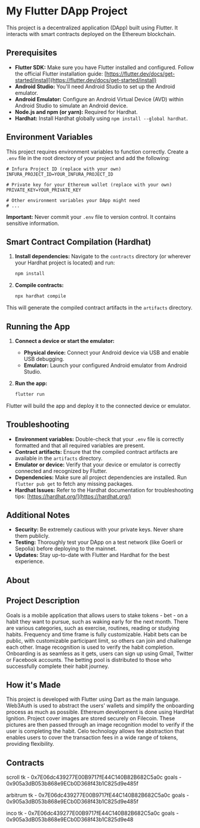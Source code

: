 # My Flutter DApp Project

This project is a decentralized application (DApp) built using Flutter. It interacts with smart contracts deployed on the Ethereum blockchain.

## Prerequisites

* **Flutter SDK:** Make sure you have Flutter installed and configured. Follow the official Flutter installation guide: [https://flutter.dev/docs/get-started/install](https://flutter.dev/docs/get-started/install)
* **Android Studio:** You'll need Android Studio to set up the Android emulator.
* **Android Emulator:** Configure an Android Virtual Device (AVD) within Android Studio to simulate an Android device.
* **Node.js and npm (or yarn):** Required for Hardhat.
* **Hardhat:** Install Hardhat globally using `npm install --global hardhat`.

## Environment Variables

This project requires environment variables to function correctly. Create a `.env` file in the root directory of your project and add the following:

```
# Infura Project ID (replace with your own)
INFURA_PROJECT_ID=YOUR_INFURA_PROJECT_ID

# Private key for your Ethereum wallet (replace with your own)
PRIVATE_KEY=YOUR_PRIVATE_KEY

# Other environment variables your DApp might need
# ...
```

**Important:** Never commit your `.env` file to version control. It contains sensitive information.


## Smart Contract Compilation (Hardhat)

1. **Install dependencies:** Navigate to the `contracts` directory (or wherever your Hardhat project is located) and run:
   ```bash
   npm install
   ```

2. **Compile contracts:**
   ```bash
   npx hardhat compile
   ```

This will generate the compiled contract artifacts in the `artifacts` directory.


## Running the App

1. **Connect a device or start the emulator:**
   * **Physical device:** Connect your Android device via USB and enable USB debugging.
   * **Emulator:** Launch your configured Android emulator from Android Studio.

2. **Run the app:**
   ```bash
   flutter run
   ```

Flutter will build the app and deploy it to the connected device or emulator.


## Troubleshooting

* **Environment variables:** Double-check that your `.env` file is correctly formatted and that all required variables are present.
* **Contract artifacts:** Ensure that the compiled contract artifacts are available in the `artifacts` directory.
* **Emulator or device:** Verify that your device or emulator is correctly connected and recognized by Flutter.
* **Dependencies:** Make sure all project dependencies are installed. Run `flutter pub get` to fetch any missing packages. 
* **Hardhat Issues:** Refer to the Hardhat documentation for troubleshooting tips: [https://hardhat.org/](https://hardhat.org/)


## Additional Notes

* **Security:**  Be extremely cautious with your private keys. Never share them publicly.
* **Testing:** Thoroughly test your DApp on a test network (like Goerli or Sepolia) before deploying to the mainnet. 
* **Updates:** Stay up-to-date with Flutter and Hardhat for the best experience.

## About

## Project Description
Goals is a mobile application that allows users to stake tokens - bet - on a habit they want to pursue, such as waking early for the next month. There are various categories, such as exercise, routines, reading or studying habits. Frequency and time frame is fully customizable. Habit bets can be public, with customizable participant limit, so others can join and challenge each other. Image recognition is used to verify the habit completion. Onboarding is as seamless as it gets, users can sign up using Gmail, Twitter or Facebook accounts. The betting pool is distributed to those who successfully complete their habit journey.

## How it's Made
This project is developed with Flutter using Dart as the main language. Web3Auth is used to abstract the users' wallets and simplify the onboarding process as much as possible. Ethereum development is done using HardHat Ignition. Project cover images are stored securely on Filecoin. These pictures are then passed through an image recognition model to verify if the user is completing the habit. Celo technology allows fee abstraction that enables users to cover the transaction fees in a wide range of tokens, providing flexibility.

## Contracts

scroll
tk - 0x7E06dc439277E00B9717fE44C140B82B682C5a0c
goals - 0x905a3dB053b868e9ECb0D368f43b1C825d9e485f

arbitrum
tk - 0x7E06dc439277E00B9717fE44C140B82B682C5a0c
goals - 0x905a3dB053b868e9ECb0D368f43b1C825d9e485f

inco
tk - 0x7E06dc439277E00B9717fE44C140B82B682C5a0c
goals - 0x905a3dB053b868e9ECb0D368f43b1C825d9e48